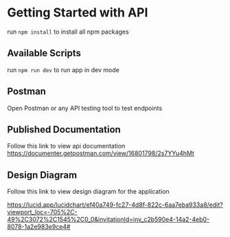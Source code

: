# Getting Started with API

run `npm install` to install all npm packages

## Available Scripts

run `npm run dev` to run app in dev mode

## Postman

Open Postman or any API testing tool to test endpoints

## Published Documentation

Follow this link to view api documentation
https://documenter.getpostman.com/view/16801798/2s7YYu4hMt

## Design Diagram

Follow this link to view design diagram for the application

https://lucid.app/lucidchart/ef40a749-fc27-4d8f-822c-6aa7eba933a8/edit?viewport_loc=-705%2C-49%2C3072%2C1545%2C0_0&invitationId=inv_c2b590e4-14a2-4eb0-8078-1a2e983e9ce4#
